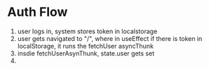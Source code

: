 # Auth Flow
1. user logs in, system stores token in localstorage
2. user gets navigated to "/", where in useEffect if there is token in localStorage, it runs the fetchUser asyncThunk
3. insdie fetchUserAsynThunk, state.user gets set
4. 